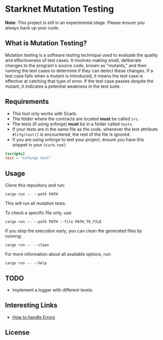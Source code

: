 # Starknet Mutation Testing

**Note:** This project is still in an experimental stage. Please ensure you always back up your code.

## What is Mutation Testing?

Mutation testing is a software testing technique used to evaluate the quality and effectiveness of test cases. It involves making small, deliberate changes to the program's source code, known as "mutants," and then running the test cases to determine if they can detect these changes. If a test case fails when a mutant is introduced, it means the test case is effective at catching that type of error. If the test case passes despite the mutant, it indicates a potential weakness in the test suite.

## Requirements

- This tool only works with Scarb.
- The folder where the contracts are located **must** be called `src`.
- The tests (if using snforge) **must** be in a folder called `tests`.
- If your tests are in the same file as the code, whenever the test attribute `#[cfg(test)]` is encountered, the rest of the file is ignored.
- If you are using snforge to test your project, ensure you have this snippet in your `Scarb.toml`:

```toml
[scripts]
test = "snforge test"
  ```

## Usage 

Clone this repository and run:
```shell
cargo run -- --path PATH
```

This will run all mutation tests.

To check a specific file only, use:
```shell
cargo run -- --path PATH --file PATH_TO_FILE
```

If you stop the execution early, you can clean the generated files by running:
```shell
cargo run -- --clean
```

For more information about all available options, run:
```shell
cargo run -- --help
```

## TODO
 - Implement a logger with different levels.
## Interesting Links
 - [How to handle Errors](https://youtu.be/j-VQCYP7wyw?si=kJgRtmUxIR5hcnIR)

## License